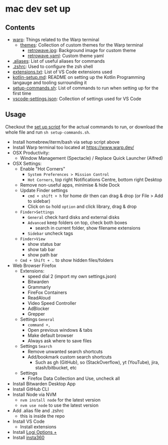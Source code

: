 # mac dev set up

## Contents

- [warp](/warp): Things related to the Warp terminal
    - [themes](/warp/themes): Collection of custom themes for the Warp terminal
        - [retrowave.jpg](/warp/themesretrowave.jpg): Background image for custom theme
        - [retrowave.yaml](/warp/themesretrowave.yaml): Custom theme yaml
- [.aliases](.aliases): List of useful aliases for commands
- [.zshrc](.zshrc): Used to configure the zsh shell
- [extensions.txt](extensions.txt): List of VS Code extensions used
- [kotlin-setup.md](kotlin-setup.md): README on setting up the Kotlin Programming langauge and tooling surrounding it
- [setup-commands.sh](setup-commands.sh): List of commands to run when setting up for the first time
- [vscode-settings.json](vscode-settings.json): Collection of settings used for VS Code

## Usage

Checkout the [set up script](setup-commands.sh) for the actual commands to run, or download the whole file and run `sh setup-commands.sh`.

 - Install homebrew/iterm/bash via setup script above
 - Install Warp terminal too located at https://www.warp.dev/ 
 - OSX Productivity:
	 - Window Management (Spectacle) / Replace Quick Launcher (Alfred)
 - OSX Settings:
	 - Enable "Hot Corners"
		 - `System Preferences > Mission Control`
		 - `Hot Corners`, top right Notifications Centre, bottom right Desktop
	 - Remove non-useful apps, minimise & hide Dock 
	 - Update Finder settings 
		 - `cmd + shift + h` for home dir then can drag & drop (or File > Add to sidebar)
		 - Click on `Go` hold `option` and click library, drag & drop
	 - `Finder>Settings`
		 - `General` check hard disks and external disks
		 - `Advanced` keep folders on top, check both boxes
			- search in current folder, show filename extensions
		 - `Sidebar` uncheck tags
	 - `Finder>View`
		 - show status bar
		 - show tab bar
		 - show path bar
	- `Cmd + Shift + .` to show hidden files/folders
 - Web Browser Firefox
	 - Extensions:
		 - speed dial 2 (import my own settings.json)
		 - Bitwarden
		 - Grammarly
		 - FireFox Containers
		 - ReadAloud
		 - Video Speed Controller
		 - AdBlocker
		 - Grepper
	 - Settings `General`
		 - `command +,`
		 - Open previous windows & tabs
		 - Make default browser
		 - Always ask where to save files
	- Settings `Search`
		- Remove unwanted search shortcuts
		- Add/bookmark custom search shortcuts
		   - Such as gh (GitHub), so (StackOverflow), yt (YouTube), jira, stash/bitbucket, etc
	 - Settings
		 - Firefox Data Collection and Use, uncheck all
 - Install Bitwarden Desktop App
 - Install GitHub CLI
 - Install Node via NVM
	 - `nvm install node` for the latest version
	 - `nvm use node` to use the latest version
 - Add .alias file and .zshrc
 	 - this is inside the repo
 - Install VS Code
	 - Install extensions
- Install [Logi Options +](https://www.logitech.com/en-gb/software/logi-options-plus.html)
- Install [insta360](https://www.insta360.com/download/insta360-link)
